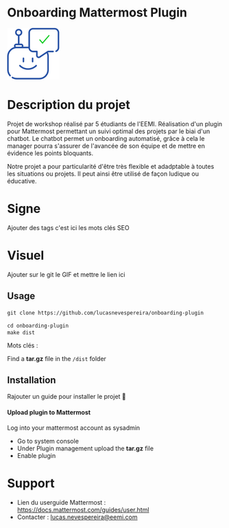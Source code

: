 # Onboarding Mattermost Plugin

![Logo](assets/logo.png)

# Description du projet

Projet de workshop réalisé par 5 étudiants de l'EEMI. Réalisation d'un plugin pour Mattermost permettant un suivi optimal des projets par le biai d'un chatbot. Le chatbot permet un onboarding automatisé, grâce à cela le manager pourra s'assurer de l'avancée de son équipe et de mettre en évidence les points bloquants.

Notre projet a pour particularité d'être très flexible et adadptable à toutes les situations ou projets. Il peut ainsi être utilisé de façon ludique ou éducative.

# Signe

Ajouter des tags c'est ici les mots clés SEO

# Visuel

Ajouter sur le git le GIF et mettre le lien ici

## Usage

```
git clone https://github.com/lucasnevespereira/onboarding-plugin
```

```
cd onboarding-plugin
make dist
```

Mots clés :

Find a <b>tar.gz</b> file in the `/dist` folder

## Installation

Rajouter un guide pour installer le projet 🙂

#### Upload plugin to Mattermost

Log into your mattermost account as sysadmin

-   Go to system console
-   Under Plugin management upload the <b>tar.gz</b> file
-   Enable plugin

# Support

-   Lien du userguide Mattermost : https://docs.mattermost.com/guides/user.html
-   Contacter : lucas.nevespereira@eemi.com
